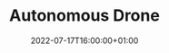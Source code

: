 ---
title: "Autonomous Drone"
date: 2022-07-17T16:00:00+01:00
draft: true
description: "This project consisted of a custom built drone, using 3d printed elements and carbon fibre tubing as a frame. For more details, [get in touch](mailto:vs419@ic.ac.uk)."
layout: "gallery"
summary: "Blank Project"
cover_image: ""

# Use: printf " - src: \"%s\"\n" **/*.* | grep assets/projects/
# to find relative paths of files in the specified direcotry

# images:
#  - src: ""
---